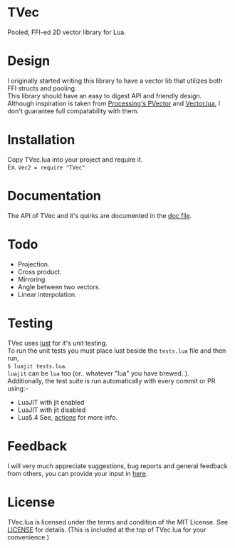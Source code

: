 # TVec
Pooled, FFI-ed 2D vector library for Lua. <br/>

# Design
I originally started writing this library to have a vector lib that utilizes both FFI structs and pooling. <br/>
This library should have an easy to digest API and friendly design. <br/>
Although inspiration is taken from [Processing's PVector](https://processing.org/reference/PVector.html) and [Vector.lua](https://github.com/themousery/vector.lua), I don't guarantee full compatability with them.

# Installation
Copy TVec.lua into your project and require it. <br/>
Ex. `Vec2 = require "TVec"`

# Documentation
The API of TVec and it's quirks are documented in the [doc file](https://github.com/FlamingArr/TVec/blob/main/TVEC_DOC.md).

# Todo
* Projection.
* Cross product.
* Mirroring.
* Angle between two vectors.
* Linear interpolation.

# Testing
TVec uses [lust](https://github.com/bjornbytes/lust) for it's unit testing. <br/>
To run the unit tests you must place lust beside the `tests.lua` file and then run, <br/>
`$ luajit tests.lua`. <br/>
`luajit` can be `lua` too (or.. whatever "lua" you have brewed..). <br/>
Additionally, the test suite is run automatically with every commit or PR using:-
* LuaJIT with jit enabled
* LuaJIT with jit disabled
* Lua5.4
See, [actions](https://github.com/FlamingArr/TVec/actions) for more info.

# Feedback
I will very much appreciate suggestions, bug reports and general feedback from others, you can provide your input in [here](https://github.com/FlamingArr/TVec/issues).

# License
TVec.lua is licensed under the terms and condition of the MIT License.
See [LICENSE](LICENSE) for details.
(This is included at the top of TVec.lua for your convenience.)

